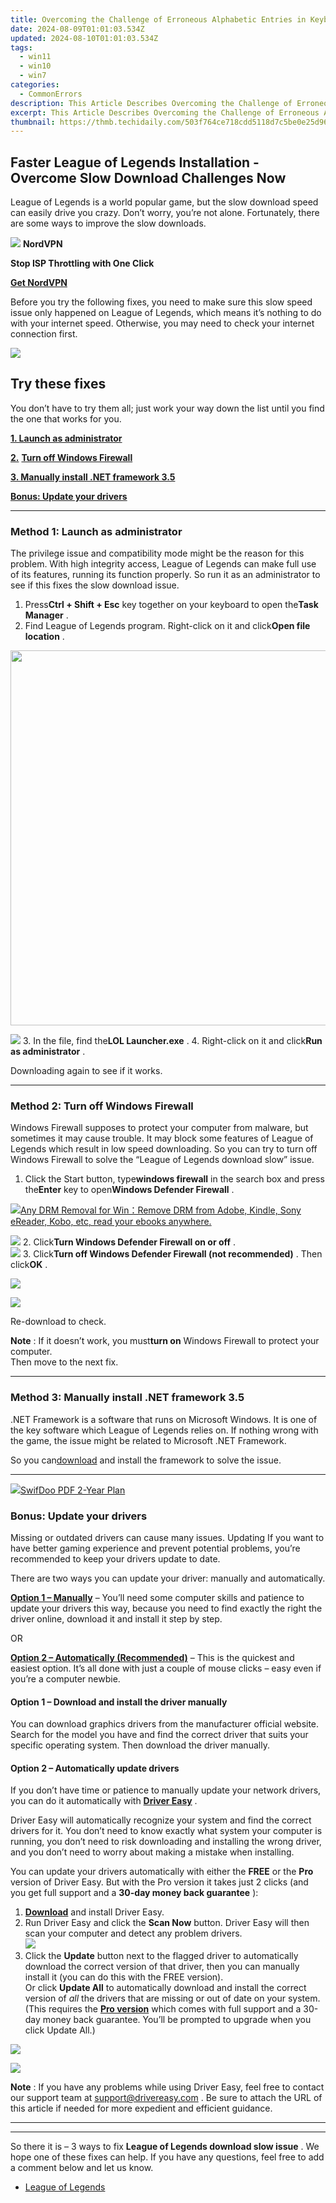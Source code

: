 ```yaml
---
title: Overcoming the Challenge of Erroneous Alphabetic Entries in Keyboard Use
date: 2024-08-09T01:01:03.534Z
updated: 2024-08-10T01:01:03.534Z
tags:
  - win11
  - win10
  - win7
categories:
  - CommonErrors
description: This Article Describes Overcoming the Challenge of Erroneous Alphabetic Entries in Keyboard Use
excerpt: This Article Describes Overcoming the Challenge of Erroneous Alphabetic Entries in Keyboard Use
thumbnail: https://thmb.techidaily.com/503f764ce718cdd5118d7c5be0e25d96b4338086cc102ad3bcea32f94e910963.jpg
---
```


## Faster League of Legends Installation - Overcome Slow Download Challenges Now

League of Legends is a world popular game, but the slow download speed can easily drive you crazy. Don’t worry, you’re not alone. Fortunately, there are some ways to improve the slow downloads.

![](https://images.drivereasy.com/wp-content/uploads/2019/09/nordvpn-icon.png) **NordVPN**

**Stop ISP Throttling with One Click**

[**Get NordVPN**](https://r.brandreward.com?key=3882aba4cadd4473e0195097fdf20855&url=https://www.nordvpn.com&id=drivereasyen103640abanner)

 Before you try the following fixes, you need to make sure this slow speed issue only happened on League of Legends, which means it’s nothing to do with your internet speed. Otherwise, you may need to check your internet connection first.

<!-- affiliate ads begin -->
<a href="https://secure.2checkout.com/order/checkout.php?PRODS=4940312&QTY=1&AFFILIATE=108875&CART=1"><img src="https://secure.avangate.com/images/merchant/333ac5d90817d69113471fbb6e531bee/sps-partnership-728x90eng.png" border="0"></a>
<!-- affiliate ads end -->
## Try these fixes

 You don’t have to try them all; just work your way down the list until you find the one that works for you.

**[1. Launch as administrator](https://tools.techidaily.com/drivereasy/download/)**

**[2.](https://tools.techidaily.com/drivereasy/download/)** [**Turn off Windows Firewall**](https://tools.techidaily.com/drivereasy/download/)

**[3. Manually install .NET framework 3.5](https://tools.techidaily.com/drivereasy/download/)**

**[Bonus: Update your drivers](https://tools.techidaily.com/drivereasy/download/)**

---

### Method 1: Launch as administrator

 The privilege issue and compatibility mode might be the reason for this problem. With high integrity access, League of Legends can make full use of its features, running its function properly. So run it as an administrator to see if this fixes the slow download issue.

1. Press**Ctrl + Shift + Esc** key together on your keyboard to open the**Task Manager** .
2. Find League of Legends program. Right-click on it and click**Open file location** .  
<!-- affiliate ads begin -->
<a href="https://uperfect.sjv.io/c/5597632/1246754/15155" target="_top" id="1246754"><img src="//a.impactradius-go.com/display-ad/15155-1246754" border="0" alt="" width="600" height="600"/></a><img height="0" width="0" src="https://imp.pxf.io/i/5597632/1246754/15155" style="position:absolute;visibility:hidden;" border="0" />
<!-- affiliate ads end -->
![](https://images.drivereasy.com/wp-content/uploads/2019/10/file.jpg)
3. In the file, find the**LOL Launcher.exe** .
4. Right-click on it and click**Run as administrator** .

Downloading again to see if it works.

---

### Method 2: Turn off Windows Firewall

 Windows Firewall supposes to protect your computer from malware, but sometimes it may cause trouble. It may block some features of League of Legends which result in low speed downloading. So you can try to turn off Windows Firewall to solve the “League of Legends download slow” issue.

1. Click the Start button, type**windows firewall** in the search box and press the**Enter** key to open**Windows Defender Firewall** .  
<!-- affiliate ads begin -->
<a href="https://secure.2checkout.com/order/checkout.php?PRODS=4600113&QTY=1&AFFILIATE=108875&CART=1"><img src="https://www.epubor.com/images/drm-removal-feature2.png" border="0">Any DRM Removal for Win：Remove DRM from Adobe, Kindle, Sony eReader, Kobo, etc, read your ebooks anywhere.</a>
<!-- affiliate ads end -->
![](https://images.drivereasy.com/wp-content/uploads/2019/10/windows.jpg)
2. Click**Turn Windows Defender Firewall on or off** .  
![](https://images.drivereasy.com/wp-content/uploads/2019/10/firewall.jpg)
3. Click**Turn off Windows Defender Firewall (not recommended)** . Then click**OK** .  
<!-- affiliate ads begin -->
<a href="https://shop.systoolsgroup.com/affiliate.php?ACCOUNT=SYSTOOBY&AFFILIATE=108875&PATH=https%3A%2F%2Fwww.systoolsgroup.com%3FAFFILIATE%3D108875%26RESOURCE%3DSysTools%2BGmail%2BBackup"><img src="https://www.systoolsgroup.com/box/gmail-backup.png" border="0"></a>
<!-- affiliate ads end -->
![](https://images.drivereasy.com/wp-content/uploads/2019/10/turn-off.jpg)

Re-download to check.

**Note** : If it doesn’t work, you must**turn on** Windows Firewall to protect your computer.  
 Then move to the next fix.

---

### Method 3: Manually install .NET framework 3.5

 .NET Framework is a software that runs on Microsoft Windows. It is one of the key software which League of Legends relies on. If nothing wrong with the game, the issue might be related to Microsoft .NET Framework.

 So you can[download](https://www.microsoft.com/en-sg/download/details.aspx?id=21) and install the framework to solve the issue.

---

<!-- affiliate ads begin -->
<a href="https://purchase.swifdoo.com/order/checkout.php?PRODS=40002580&QTY=1&AFFILIATE=108875&CART=1"><img src="https://secure.avangate.com/images/merchant/8b932759a5a04ddb34bf79e3f9072e4b/products/3_Product%20box%20white-1024x1024.png" border="0">SwifDoo PDF 2-Year Plan</a>
<!-- affiliate ads end -->
### Bonus: Update your drivers

 Missing or outdated drivers can cause many issues. Updating If you want to have better gaming experience and prevent potential problems, you’re recommended to keep your drivers update to date.

 There are two ways you can update your driver: manually and automatically.

**[Option 1 – Manually](https://tools.techidaily.com/drivereasy/download/)**  – You’ll need some computer skills and patience to update your drivers this way, because you need to find exactly the right the driver online, download it and install it step by step.

OR

**[Option 2 – Automatically (Recommended)](https://www.drivereasy.com/knowledge/fixed-league-of-legends-download-slow-issue/#op2)**  – This is the quickest and easiest option. It’s all done with just a couple of mouse clicks – easy even if you’re a computer newbie.

#### **Option 1 –** **Download and install the driver manually**

 You can download graphics drivers from the manufacturer official website. Search for the model you have and find the correct driver that suits your specific operating system. Then download the driver manually.

#### **Option 2 – Automatically update drivers**

 If you don’t have time or patience to manually update your network drivers, you can do it automatically with **[Driver Easy](https://tools.techidaily.com/drivereasy/download/)**  .

 Driver Easy will automatically recognize your system and find the correct drivers for it. You don’t need to know exactly what system your computer is running, you don’t need to risk downloading and installing the wrong driver, and you don’t need to worry about making a mistake when installing.

 You can update your drivers automatically with either the **FREE** or the **Pro** version of Driver Easy. But with the Pro version it takes just 2 clicks (and you get full support and a **30-day money back guarantee** ):

1. **[Download](https://tools.techidaily.com/drivereasy/download/)**  and install Driver Easy.
2. Run Driver Easy and click the **Scan Now** button. Driver Easy will then scan your computer and detect any problem drivers.  
![](https://images.drivereasy.com/wp-content/uploads/2019/10/12.jpg)
3. Click the **Update**  button next to the flagged driver to automatically download the correct version of that driver, then you can manually install it (you can do this with the FREE version).  
 Or click **Update All** to automatically download and install the correct version of _all_ the drivers that are missing or out of date on your system. (This requires the **[Pro version](https://tools.techidaily.com/drivereasy/download/)**  which comes with full support and a 30-day money back guarantee. You’ll be prompted to upgrade when you click Update All.)  
<!-- affiliate ads begin -->
<a href="https://secure.2checkout.com/order/checkout.php?PRODS=32667153&QTY=1&AFFILIATE=108875&CART=1"><img src="https://www.coolmuster.com/uploads/image/20201228/feature02.png" border="0"></a>
<!-- affiliate ads end -->
![](https://images.drivereasy.com/wp-content/uploads/2019/10/network.jpg)

**Note** : If you have any problems while using Driver Easy, feel free to contact our support team at [support@drivereasy.com](https://tools.techidaily.com/drivereasy/download/) .
 Be sure to attach the URL of this article if needed for more expedient and efficient guidance.

---

---

 So there it is – 3 ways to fix **League of Legends download slow issue** . We hope one of these fixes can help. If you have any questions, feel free to add a comment below and let us know.

* [League of Legends](https://tools.techidaily.com/drivereasy/download/)

<ins class="adsbygoogle"
     style="display:block"
     data-ad-format="autorelaxed"
     data-ad-client="ca-pub-7571918770474297"
     data-ad-slot="1223367746"></ins>



<ins class="adsbygoogle"
     style="display:block"
     data-ad-client="ca-pub-7571918770474297"
     data-ad-slot="8358498916"
     data-ad-format="auto"
     data-full-width-responsive="true"></ins>
